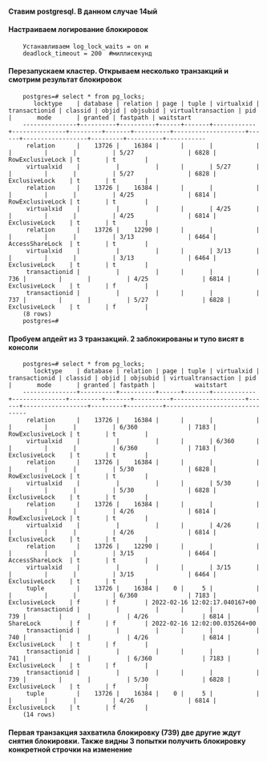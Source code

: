 #### Ставим postgresql. В данном случае 14ый
#### Настраиваем логирование блокировок
        Устанавливаем log_lock_waits = on и
        deadlock_timeout = 200  #миллисекунд
#### Перезапускаем кластер. Открываем несколько транзакций и смотрим результат блокировок
        postgres=# select * from pg_locks;
           locktype    | database | relation | page | tuple | virtualxid | transactionid | classid | objid | objsubid | virtualtransaction | pid  |       mode       | granted | fastpath | waitstart 
        ---------------+----------+----------+------+-------+------------+---------------+---------+-------+----------+--------------------+------+------------------+---------+----------+-----------
         relation      |    13726 |    16384 |      |       |            |               |         |       |          | 5/27               | 6828 | RowExclusiveLock | t       | t        | 
         virtualxid    |          |          |      |       | 5/27       |               |         |       |          | 5/27               | 6828 | ExclusiveLock    | t       | t        | 
         relation      |    13726 |    16384 |      |       |            |               |         |       |          | 4/25               | 6814 | RowExclusiveLock | t       | t        | 
         virtualxid    |          |          |      |       | 4/25       |               |         |       |          | 4/25               | 6814 | ExclusiveLock    | t       | t        | 
         relation      |    13726 |    12290 |      |       |            |               |         |       |          | 3/13               | 6464 | AccessShareLock  | t       | t        | 
         virtualxid    |          |          |      |       | 3/13       |               |         |       |          | 3/13               | 6464 | ExclusiveLock    | t       | t        | 
         transactionid |          |          |      |       |            |           736 |         |       |          | 4/25               | 6814 | ExclusiveLock    | t       | f        | 
         transactionid |          |          |      |       |            |           737 |         |       |          | 5/27               | 6828 | ExclusiveLock    | t       | f        | 
        (8 rows)
        postgres=# 
#### Пробуем апдейт из 3 транзакций. 2 заблокированы и тупо висят в консоли
        postgres=# select * from pg_locks;
           locktype    | database | relation | page | tuple | virtualxid | transactionid | classid | objid | objsubid | virtualtransaction | pid  |       mode       | granted | fastpath |           waitstart           
        ---------------+----------+----------+------+-------+------------+---------------+---------+-------+----------+--------------------+------+------------------+---------+----------+-------------------------------
         relation      |    13726 |    16384 |      |       |            |               |         |       |          | 6/360              | 7183 | RowExclusiveLock | t       | t        | 
         virtualxid    |          |          |      |       | 6/360      |               |         |       |          | 6/360              | 7183 | ExclusiveLock    | t       | t        | 
         relation      |    13726 |    16384 |      |       |            |               |         |       |          | 5/30               | 6828 | RowExclusiveLock | t       | t        | 
         virtualxid    |          |          |      |       | 5/30       |               |         |       |          | 5/30               | 6828 | ExclusiveLock    | t       | t        | 
         relation      |    13726 |    16384 |      |       |            |               |         |       |          | 4/26               | 6814 | RowExclusiveLock | t       | t        | 
         virtualxid    |          |          |      |       | 4/26       |               |         |       |          | 4/26               | 6814 | ExclusiveLock    | t       | t        | 
         relation      |    13726 |    12290 |      |       |            |               |         |       |          | 3/15               | 6464 | AccessShareLock  | t       | t        | 
         virtualxid    |          |          |      |       | 3/15       |               |         |       |          | 3/15               | 6464 | ExclusiveLock    | t       | t        | 
         tuple         |    13726 |    16384 |    0 |     5 |            |               |         |       |          | 6/360              | 7183 | ExclusiveLock    | f       | f        | 2022-02-16 12:02:17.040167+00
         transactionid |          |          |      |       |            |           739 |         |       |          | 4/26               | 6814 | ShareLock        | f       | f        | 2022-02-16 12:02:00.035264+00
         transactionid |          |          |      |       |            |           740 |         |       |          | 4/26               | 6814 | ExclusiveLock    | t       | f        | 
         transactionid |          |          |      |       |            |           741 |         |       |          | 6/360              | 7183 | ExclusiveLock    | t       | f        | 
         transactionid |          |          |      |       |            |           739 |         |       |          | 5/30               | 6828 | ExclusiveLock    | t       | f        | 
         tuple         |    13726 |    16384 |    0 |     5 |            |               |         |       |          | 4/26               | 6814 | ExclusiveLock    | t       | f        | 
        (14 rows)
#### Первая транзакция захватила блокировку (739) две другие ждут снятия блокировки. Также видны 3 попытки получить блокировку конкретной строчки на изменение
